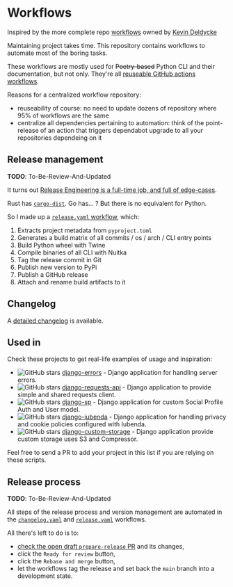 # Workflows

Inspired by the more complete repo [workflows](https://github.com/kdeldycke/workflows) owned by [Kevin Deldycke](https://github.com/kdeldycke)

Maintaining project takes time. This repository contains workflows to automate most of the boring tasks.

These workflows are mostly used for ~~Poetry-based~~ Python CLI and their documentation, but not only. They're all [reuseable GitHub actions workflows](https://docs.github.com/en/actions/learn-github-actions/reusing-workflows).

Reasons for a centralized workflow repository:

- reuseability of course: no need to update dozens of repository where 95% of workflows are the same
- centralize all dependencies pertaining to automation: think of the point-release of an action that triggers dependabot upgrade to all your repositories dependeing on it

## Release management

**TODO**: To-Be-Review-And-Updated

It turns out [Release Engineering is a full-time job, and full of edge-cases](https://blog.axo.dev/2023/02/cargo-dist).

Rust has [`cargo-dist`](https://github.com/axodotdev/cargo-dist). Go has... ? But there is no equivalent for Python.

So I made up a [`release.yaml` workflow](https://github.com/kdeldycke/workflows/blob/main/.github/workflows/release.yaml), which:

1. Extracts project metadata from `pyproject.toml`
1. Generates a build matrix of all commits / os / arch / CLI entry points
1. Build Python wheel with Twine
1. Compile binaries of all CLI with Nuitka
1. Tag the release commit in Git
1. Publish new version to PyPi
1. Publish a GitHub release
1. Attach and rename build artifacts to it

## Changelog

A [detailed changelog](changelog.md) is available.

## Used in

Check these projects to get real-life examples of usage and inspiration:

- ![GitHub stars](https://img.shields.io/github/stars/DLRSP/django-errors?label=%E2%AD%90&style=flat-square) [django-errors](https://github.com/DLRSP/django-errors#readme) - Django application for handling server errors.
- ![GitHub stars](https://img.shields.io/github/stars/DLRSP/django-requests-api?label=%E2%AD%90&style=flat-square) [django-requests-api](https://github.com/DLRSP/django-requests-api#readme) - Django application to provide simple and shared requests client.
- ![GitHub stars](https://img.shields.io/github/stars/DLRSP/django-sp?label=%E2%AD%90&style=flat-square) [django-sp](https://github.com/DLRSP/django-sp#readme) - Django application for custom Social Profile Auth and User model.
- ![GitHub stars](https://img.shields.io/github/stars/DLRSP/django-iubenda?label=%E2%AD%90&style=flat-square) [django-iubenda](https://github.com/DLRSP/django-iubenda#readme) - Django application for handling privacy and cookie policies configured with Iubenda.
- ![GitHub stars](https://img.shields.io/github/stars/DLRSP/django-custom-storage?label=%E2%AD%90&style=flat-square) [django-custom-storage](https://github.com/DLRSP/django-custom-storage#readme) - Django application provide custom storage uses S3 and Compressor.

Feel free to send a PR to add your project in this list if you are relying on these scripts.

## Release process

**TODO**: To-Be-Review-And-Updated

All steps of the release process and version management are automated in the
[`changelog.yaml`](https://github.com/kdeldycke/workflows/blob/main/.github/workflows/changelog.yaml)
and
[`release.yaml`](https://github.com/kdeldycke/workflows/blob/main/.github/workflows/release.yaml)
workflows.

All there's left to do is to:

- [check the open draft `prepare-release` PR](https://github.com/DLRSP/workflows/pulls?q=is%3Apr+is%3Aopen+head%3Aprepare-release)
  and its changes,
- click the `Ready for review` button,
- click the `Rebase and merge` button,
- let the workflows tag the release and set back the `main` branch into a
  development state.